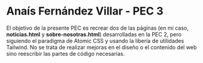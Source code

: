 # Anaís Fernández Villar - PEC 3

El objetivo de la presente PEC es recrear dos de las páginas (en mi caso, **noticias.html** y **sobre-nosotras.html**) desarrolladas en la PEC 2, pero siguiendo el paradigma de Atomic CSS y usando la libería de utilidades Tailwind. No se trata de realizar mejoras en el diseño o el contenido del web sino reescribir las partes de código necesarias.